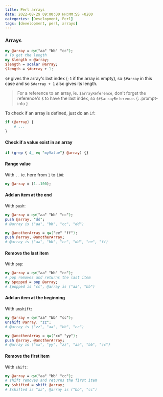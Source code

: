 ```yaml
---
title: Perl arrays
date: 2022-08-29 09:00:00 HH:MM:SS +0200
categories: [Development, Perl]
tags: [development, perl, arrays]
---
```


### Arrays

```perl
my @array = qw("aa" "bb" "cc");
# To get the length
my $length = @array;
$length = scalar @array;
$length = $#array + 1;
```

`$#` gives the array's last index (`-1` if the array is empty), so `$#array` in this case and so `$#array + 1` also gives its length.

> For a reference to an array, ie. `$arrayReference`, don't forget the reference's `$` to have the last index, so `$#$arrayReference`.
{: .prompt-info }

To check if an array is defined, just do an `if`:

```perl
if (@array) {
    # ...
}   
```

#### Check if a value exist in an array

```perl
if (grep { $_ eq "myValue"} @array) {}
```

#### Range value

With `..` ie. here from `1` to `100`:

```perl
my @array = (1..100);
```

#### Add an item at the end

With `push`:

```perl
my @array = qw("aa" "bb" "cc");
push @array, "dd";
# @array is ("aa", "bb", "cc", "dd")

my @anotherArray = qw("ee" "ff");
push @array, @anotherArray;
# @array is ("aa", "bb", "cc", "dd", "ee", "ff)
```

#### Remove the last item

With `pop`:

```perl
my @array = qw("aa" "bb" "cc");
# pop removes and returns the last item
my $popped = pop @array;
# $popped is "cc", @array is ("aa", "bb")
```

#### Add an item at the beginning

With `unshift`:

```perl
my @array = qw("aa" "bb" "cc");
unshift @array, "zz";
# @array is ("zz", "aa", "bb", "cc")

my @anotherArray = qw("xx" "yy");
push @array, @anotherArray;
# @array is ("xx", "yy", "zz", "aa", "bb", "cc")
```

#### Remove the first item

With `shift`:

```perl
my @array = qw("aa" "bb" "cc");
# shift removes and returns the first item
my $shifted = shift @array;
# $shifted is "aa", @array is ("bb", "cc")
```
